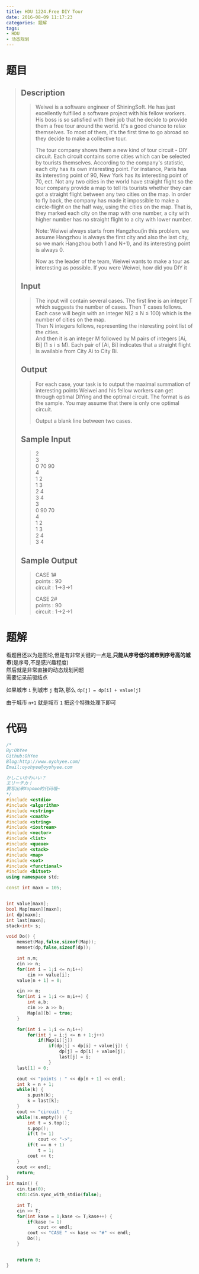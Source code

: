 ```yaml
---
title: HDU 1224.Free DIY Tour
date: 2016-08-09 11:17:23
categories: 题解
tags:
- HDU
- 动态规划
---
```

# 题目
> 
> ## Description  
>> Weiwei is a software engineer of ShiningSoft. He has just excellently fulfilled a software project with his fellow workers. His boss is so satisfied with their job that he decide to provide them a free tour around the world. It's a good chance to relax themselves. To most of them, it's the first time to go abroad so they decide to make a collective tour.   
>>   
>> The tour company shows them a new kind of tour circuit - DIY circuit. Each circuit contains some cities which can be selected by tourists themselves. According to the company's statistic, each city has its own interesting point. For instance, Paris has its interesting point of 90, New York has its interesting point of 70, ect. Not any two cities in the world have straight flight so the tour company provide a map to tell its tourists whether they can got a straight flight between any two cities on the map. In order to fly back, the company has made it impossible to make a circle-flight on the half way, using the cities on the map. That is, they marked each city on the map with one number, a city with higher number has no straight flight to a city with lower number.   
>>   
>> Note: Weiwei always starts from Hangzhou(in this problem, we assume Hangzhou is always the first city and also the last city, so we mark Hangzhou both 1 and N+1), and its interesting point is always 0.   
>>   
>> Now as the leader of the team, Weiwei wants to make a tour as interesting as possible. If you were Weiwei, how did you DIY it    
>> <!--more-->  
> 
> ## Input  
>> The input will contain several cases. The first line is an integer T which suggests the number of cases. Then T cases follows.   
>> Each case will begin with an integer N(2 ≤ N ≤ 100) which is the number of cities on the map.   
>> Then N integers follows, representing the interesting point list of the cities.   
>> And then it is an integer M followed by M pairs of integers [Ai, Bi] (1 ≤ i ≤ M). Each pair of [Ai, Bi] indicates that a straight flight is available from City Ai to City Bi.   
> 
> ## Output  
>> For each case, your task is to output the maximal summation of interesting points Weiwei and his fellow workers can get through optimal DIYing and the optimal circuit. The format is as the sample. You may assume that there is only one optimal circuit.   
>>   
>> Output a blank line between two cases.   
> 
> ## Sample Input  
>> 2  
>> 3  
>> 0 70 90  
>> 4  
>> 1 2  
>> 1 3  
>> 2 4  
>> 3 4  
>> 3  
>> 0 90 70  
>> 4  
>> 1 2  
>> 1 3  
>> 2 4  
>> 3 4  
> 
> ## Sample Output  
>> CASE 1#  
>> points : 90  
>> circuit : 1->3->1  
>>   
>> CASE 2#  
>> points : 90  
>> circuit : 1->2->1  

# 题解

看题目还以为是图论,但是有非常关键的一点是,**只能从序号低的城市到序号高的城市**(是序号,不是感兴趣程度)  
然后就是非常直接的动态规划问题  
需要记录前驱结点  

如果城市 `i` 到城市 `j` 有路,那么 `dp[j] = dp[i] + value[j]`  

由于城市 `n+1` 就是城市 `1` 把这个特殊处理下即可  

# 代码
```cpp Free DIY Tour https://github.com/OhYee/ACM.github.io/blob/master\HDU\1224.Free%20DIY%20Tour.cpp 代码备份
/*
By:OhYee
Github:OhYee
Blog:http://www.oyohyee.com/
Email:oyohyee@oyohyee.com

かしこいかわいい？
エリーチカ！
要写出来Хорошо的代码哦~
*/
#include <cstdio>
#include <algorithm>
#include <cstring>
#include <cmath>
#include <string>
#include <iostream>
#include <vector>
#include <list>
#include <queue>
#include <stack>
#include <map>
#include <set>
#include <functional>
#include <bitset>
using namespace std;

const int maxn = 105;


int value[maxn];
bool Map[maxn][maxn];
int dp[maxn];
int last[maxn];
stack<int> s;

void Do() {
	memset(Map,false,sizeof(Map));
	memset(dp,false,sizeof(dp));

	int n,m;
	cin >> n;
	for(int i = 1;i <= n;i++)
		cin >> value[i];
	value[n + 1] = 0;

	cin >> m;
	for(int i = 1;i <= m;i++) {
		int a,b;
		cin >> a >> b;
		Map[a][b] = true;
	}

	for(int i = 1;i <= n;i++)
		for(int j = i;j <= n + 1;j++)
			if(Map[i][j])
				if(dp[j] < dp[i] + value[j]) {
					dp[j] = dp[i] + value[j];
					last[j] = i;
				}
	last[1] = 0;

	cout << "points : " << dp[n + 1] << endl;
	int k = n + 1;
	while(k) {
		s.push(k);
		k = last[k];
	}
	cout << "circuit : ";
	while(!s.empty()) {
		int t = s.top();
		s.pop();
		if(t != 1)
			cout << "->";
		if(t == n + 1)
			t = 1;
		cout << t;
	}
	cout << endl;
	return;
}
int main() {
	cin.tie(0);
	std::cin.sync_with_stdio(false);

	int T;
	cin >> T;
	for(int kase = 1;kase <= T;kase++) {
		if(kase != 1)
			cout << endl;
		cout << "CASE " << kase << "#" << endl;
		Do();
	}


	return 0;
}
```